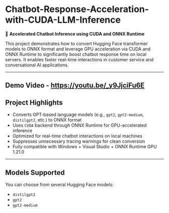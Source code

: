 # Chatbot-Response-Acceleration-with-CUDA-LLM-Inference

🚀 **Accelerated Chatbot Inference using CUDA and ONNX Runtime**

This project demonstrates how to convert Hugging Face transformer models to ONNX format and leverage GPU acceleration via CUDA and ONNX Runtime to significantly boost chatbot response time on local servers. It enables faster real-time interactions in customer service and conversational AI applications.

---

## Demo Video - https://youtu.be/_y9JjciFu6E

## Project Highlights

- Converts GPT-based language models (e.g., `gpt2`, `gpt2-medium`, `distilgpt2`, etc.) to ONNX format  
- Uses `CUDA` backend through ONNX Runtime for GPU-accelerated inference  
- Optimized for real-time chatbot interactions on local machines  
- Suppresses unnecessary tracing warnings for clean conversion  
- Fully compatible with Windows + Visual Studio + ONNX Runtime GPU 1.21.0  

---

## Models Supported

You can choose from several Hugging Face models:
- `distilgpt2`
- `gpt2`
- `gpt2-medium`